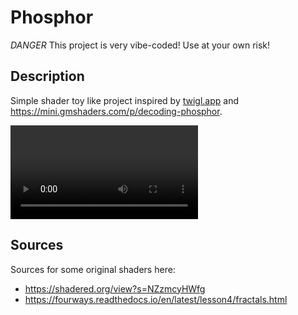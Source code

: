 # Phosphor

_DANGER_ This project is very vibe-coded! Use at your own risk!

## Description

Simple shader toy like project inspired by [twigl.app](http://twigl.app) and <https://mini.gmshaders.com/p/decoding-phosphor>.

![Demo Video](https://files.catbox.moe/klno3f.mov)

## Sources

Sources for some original shaders here:

- <https://shadered.org/view?s=NZzmcyHWfg>
- <https://fourways.readthedocs.io/en/latest/lesson4/fractals.html>
